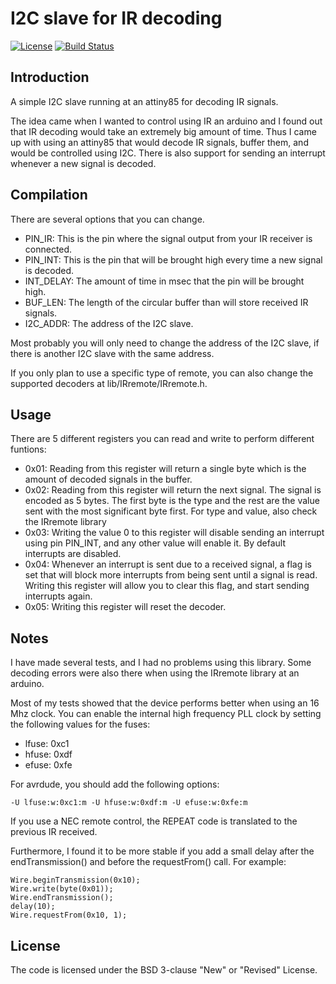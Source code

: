 # I2C slave for IR decoding

[![License](https://img.shields.io/badge/license-BSD%203--Clause-green.svg)](https://raw.githubusercontent.com/fotisl/ir2i2c/master/LICENSE)
[![Build Status](https://travis-ci.org/fotisl/ir2i2c.svg?branch=master)](https://travis-ci.org/fotisl/ir2i2c)

## Introduction

A simple I2C slave running at an attiny85 for decoding IR signals.

The idea came when I wanted to control using IR an arduino and I found out that
IR decoding would take an extremely big amount of time. Thus I came up with
using an attiny85 that would decode IR signals, buffer them, and would be
controlled using I2C. There is also support for sending an interrupt whenever
a new signal is decoded.

## Compilation

There are several options that you can change.

 * PIN\_IR: This is the pin where the signal output from your IR receiver is
   connected.
 * PIN\_INT: This is the pin that will be brought high every time a new signal
   is decoded.
 * INT\_DELAY: The amount of time in msec that the pin will be brought high.
 * BUF\_LEN: The length of the circular buffer than will store received IR
   signals.
 * I2C\_ADDR: The address of the I2C slave.

Most probably you will only need to change the address of the I2C slave, if
there is another I2C slave with the same address.

If you only plan to use a specific type of remote, you can also change the
supported decoders at lib/IRremote/IRremote.h.

## Usage

There are 5 different registers you can read and write to perform different
funtions:

 * 0x01: Reading from this register will return a single byte which is the
   amount of decoded signals in the buffer.
 * 0x02: Reading from this register will return the next signal. The signal
   is encoded as 5 bytes. The first byte is the type and the rest are the value
   sent with the most significant byte first. For type and value, also check
   the IRremote library
 * 0x03: Writing the value 0 to this register will disable sending an interrupt
   using pin PIN\_INT, and any other value will enable it. By default interrupts
   are disabled.
 * 0x04: Whenever an interrupt is sent due to a received signal, a flag is set
   that will block more interrupts from being sent until a signal is read.
   Writing this register will allow you to clear this flag, and start sending
   interrupts again.
 * 0x05: Writing this register will reset the decoder.

## Notes

I have made several tests, and I had no problems using this library. Some
decoding errors were also there when using the IRremote library at an arduino.

Most of my tests showed that the device performs better when using an 16 Mhz
clock. You can enable the internal high frequency PLL clock by setting the
following values for the fuses:

 * lfuse: 0xc1
 * hfuse: 0xdf
 * efuse: 0xfe

For avrdude, you should add the following options:

```-U lfuse:w:0xc1:m -U hfuse:w:0xdf:m -U efuse:w:0xfe:m```

If you use a NEC remote control, the REPEAT code is translated to the previous
IR received.

Furthermore, I found it to be more stable if you add a small delay after the
endTransmission() and before the requestFrom() call. For example:

```
Wire.beginTransmission(0x10);
Wire.write(byte(0x01));
Wire.endTransmission();
delay(10);
Wire.requestFrom(0x10, 1);
```

## License

The code is licensed under the BSD 3-clause "New" or "Revised" License.
